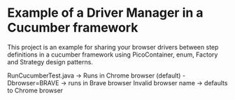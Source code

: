 # Example of a Driver Manager in a Cucumber framework
This project is an example for sharing your browser drivers between step definitions in a cucumber framework using PicoContainer, enum, Factory and Strategy design patterns.

RunCucumberTest.java -> Runs in Chrome browser (default)
-Dbrowser=BRAVE -> runs in Brave browser
Invalid browser name -> defaults to Chrome browser
